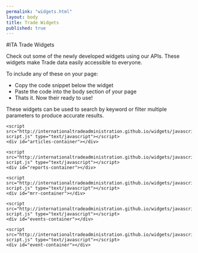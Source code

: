 ```yaml
---
permalink: "widgets.html"
layout: body
title: Trade Widgets
published: true
---
```


#ITA Trade Widgets


Check out some of the newly developed widgets using our APIs. These widgets make Trade data easily accessible to everyone. 

To include any of these on your page: 

 * Copy the code snippet below the widget
 * Paste the code into the body section of your page 
 * Thats it. Now their ready to use!
 
These widgets can be used to search by keyword or filter multiple parameters to produce accurate results. 

<script src="http://internationaltradeadministration.github.io/widgets/javascripts/articles-script.js" type="text/javascript"></script>
<div id="articles-container"></div>

	<script src="http://internationaltradeadministration.github.io/widgets/javascripts/articles-script.js" type="text/javascript"></script>
	<div id="articles-container"></div>

<script src="http://internationaltradeadministration.github.io/widgets/javascripts/reports-script.js" type="text/javascript"></script>
<div id="reports-container"></div>

	<script src="http://internationaltradeadministration.github.io/widgets/javascripts/reports-script.js" type="text/javascript"></script>
	<div id="reports-container"></div>

<script src="http://ajsingh273.github.io/widgets/javascripts/mrr-script.js" type="text/javascript"></script>
<div id="mrr-container"></div>

	<script src="http://internationaltradeadministration.github.io/widgets/javascripts/mrr-script.js" type="text/javascript"></script>
	<div id="mrr-container"></div>

<script src="http://internationaltradeadministration.github.io/widgets/javascripts/events-script.js" type="text/javascript"></script>
<div id="events-container"></div>

	<script src="http://internationaltradeadministration.github.io/widgets/javascripts/events-script.js" type="text/javascript"></script>
	<div id="events-container"></div>

<script src="http://ajsingh273.github.io/widgets/javascripts/event-script.js" type="text/javascript"></script>
<div id="event-container"></div>

	<script src="http://internationaltradeadministration.github.io/widgets/javascripts/event-script.js" type="text/javascript"></script>
	<div id="event-container"></div> 
